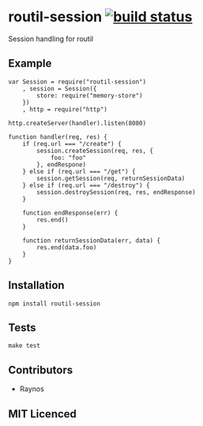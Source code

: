 # routil-session [![build status][1]][2]

Session handling for routil

## Example

    var Session = require("routil-session")
        , session = Session({
            store: require("memory-store")
        })
        , http = require("http")

    http.createServer(handler).listen(8080)

    function handler(req, res) {
        if (req.url === "/create") {
            session.createSession(req, res, {
                foo: "foo"
            }, endRespone)
        } else if (req.url === "/get") {
            session.getSession(req, returnSessionData)
        } else if (req.url === "/destroy") {
            session.destroySession(req, res, endResponse)
        }

        function endResponse(err) {
            res.end()
        }

        function returnSessionData(err, data) {
            res.end(data.foo)
        }
    }

## Installation

`npm install routil-session`

## Tests

`make test`

## Contributors

 - Raynos

## MIT Licenced

  [1]: https://secure.travis-ci.org/Raynos/routil-session.png
  [2]: http://travis-ci.org/Raynos/routil-session